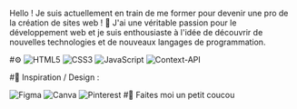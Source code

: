 Hello ! 
Je suis actuellement en train de me former pour devenir une pro de la création de sites web ! 🎉
J'ai une véritable passion pour le développement web et je suis enthousiaste à l'idée de découvrir de nouvelles technologies et de nouveaux langages de programmation.


#⚙️ 
![HTML5](https://img.shields.io/badge/html5-%23E34F26.svg?style=for-the-badge&logo=html5&logoColor=white)
![CSS3](https://img.shields.io/badge/css3-%231572B6.svg?style=for-the-badge&logo=css3&logoColor=white)
![JavaScript](https://img.shields.io/badge/javascript-%23323330.svg?style=for-the-badge&logo=javascript&logoColor=%23F7DF1E)
![Context-API](https://img.shields.io/badge/Context--Api-000000?style=for-the-badge&logo=react)

#💅 Inspiration / Design :

![Figma](https://img.shields.io/badge/figma-%23F24E1E.svg?style=for-the-badge&logo=figma&logoColor=white)
![Canva](https://img.shields.io/badge/Canva-%2300C4CC.svg?style=for-the-badge&logo=Canva&logoColor=white)
![Pinterest](https://img.shields.io/badge/Pinterest-%23E60023.svg?style=for-the-badge&logo=Pinterest&logoColor=white)
#💬 Faites moi un petit coucou
<!---
MP4code/MP4code is a ✨ special ✨ repository because its `README.md` (this file) appears on your GitHub profile.
You can click the Preview link to take a look at your changes.
--->
